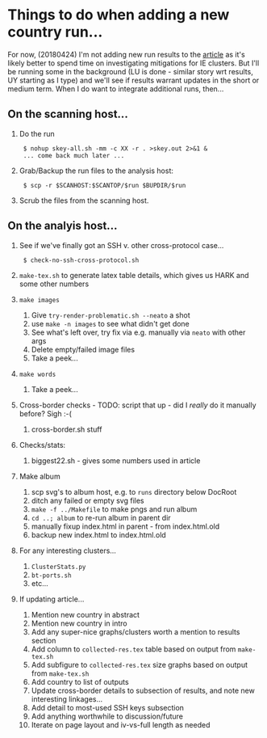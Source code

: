 
# Things to do when adding a new country run...

For now, (20180424) I'm not adding new run results to the
[article](https://eprint.iacr.org/2018/299) as it's likely better to spend time
on investigating mitigations for IE clusters. But I'll be running some in the
background (LU is done - similar story wrt results, UY starting as I type) and
we'll see if results warrant updates in the short or medium term. When I do
want to integrate additional runs, then...

## On the scanning host...

1. Do the run

		$ nohup skey-all.sh -mm -c XX -r . >skey.out 2>&1 &
		... come back much later ...

1. Grab/Backup the run files to the analysis host:

		$ scp -r $SCANHOST:$SCANTOP/$run $BUPDIR/$run 

1. Scrub the files from the scanning host.

## On the analyis host...

1. See if we've finally got an SSH v. other cross-protocol case...

		$ check-no-ssh-cross-protocol.sh

1. ```make-tex.sh``` to generate latex table details, which gives us HARK and
	some other numbers

1. ```make images```

	1. Give ```try-render-problematic.sh --neato``` a shot
	1. use ```make -n images``` to see what didn't get done
	1. See what's left over, try fix via e.g. manually via ```neato``` with other args
	1. Delete empty/failed image files
	1. Take a peek...

1. ```make words```

	1. Take a peek...

1. Cross-border checks - TODO: script that up - did I *really* do it manually before? Sigh :-(

	1. cross-border.sh stuff

1. Checks/stats:

	1. biggest22.sh - gives some numbers used in article
 
1. Make album

	1. scp svg's to album host, e.g. to ```runs``` directory below DocRoot
	1. ditch any failed or empty svg files
	1. ```make -f ../Makefile``` to make pngs and run album
	1. ```cd ..; album``` to re-run album in parent dir
	1. manually fixup index.html in parent - from index.html.old
	1. backup new index.html to index.html.old

1. For any interesting clusters...

	1. ```ClusterStats.py``` 
	1. ```bt-ports.sh```
	1. etc...

1. If updating article...

	1. Mention new country in abstract
	1. Mention new country in intro
	1. Add any super-nice graphs/clusters worth a mention to results section
	1. Add column to ```collected-res.tex``` table based on output from ```make-tex.sh```
	1. Add subfigure to ```collected-res.tex``` size graphs based on output from ```make-tex.sh```
	1. Add country to list of outputs
	1. Update cross-border details to subsection of results, and note new interesting linkages...
	1. Add detail to most-used SSH keys subsection
	1. Add anything worthwhile to discussion/future
	1. Iterate on page layout and iv-vs-full length as needed

